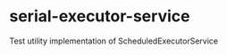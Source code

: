 serial-executor-service
=======================

Test utility implementation of ScheduledExecutorService
